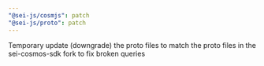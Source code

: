 ```yaml
---
"@sei-js/cosmjs": patch
"@sei-js/proto": patch
---
```


Temporary update (downgrade) the proto files to match the proto files in the sei-cosmos-sdk fork to fix broken queries
